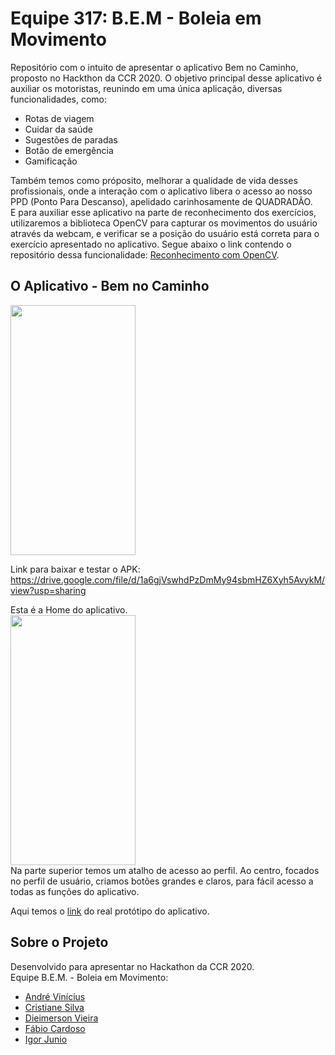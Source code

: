 # Equipe 317: B.E.M - Boleia em Movimento

Repositório com o intuito de apresentar o aplicativo Bem no Caminho, proposto no Hackthon da CCR 2020. O objetivo principal desse aplicativo é auxiliar os motoristas, reunindo em uma única aplicação, diversas funcionalidades, como:
<ul>
  <li>Rotas de viagem</li>
  <li>Cuidar da saúde</li>
  <li>Sugestões de paradas</li>
  <li>Botão de emergência</li>
  <li>Gamificação</li>
 </ul>
Também temos como próposito, melhorar a qualidade de vida desses profissionais, onde a interação com o aplicativo libera o acesso ao nosso PPD (Ponto Para Descanso), apelidado carinhosamente de QUADRADÃO.
<br/>
E para auxiliar esse aplicativo na parte de reconhecimento dos exercícios, utilizaremos a biblioteca OpenCV para capturar os movimentos do usuário através da webcam, e verificar se a posição do usuário está correta para o exercício apresentado no aplicativo. Segue abaixo o link contendo o repositório dessa funcionalidade: <a href='https://github.com/andreviniciusmb/Reconhecimento_com_OpenCV'> Reconhecimento com OpenCV</a>.

## O Aplicativo - Bem no Caminho
<img src='telas/Splash Screen.png' width="200" height="400" />
<br/>

Link para baixar e testar o APK: https://drive.google.com/file/d/1a6gjVswhdPzDmMy94sbmHZ6Xyh5AvykM/view?usp=sharing

Esta é a Home do aplicativo.
<br/>
<img src='telas/Home.png' width="200" height="400" />
<br/>
Na parte superior temos um atalho de acesso ao perfil.
Ao centro, focados no perfil de usuário, criamos botões grandes e claros, para fácil acesso a todas as funções do aplicativo. 
<br/>

Aqui temos o <a href='https://xd.adobe.com/view/04a485da-df19-45f5-55e3-2395bbd7fccc-7295/grid'>link</a> do real protótipo do aplicativo.

## Sobre o Projeto

Desenvolvido para apresentar no Hackathon da CCR 2020.
<br/>
Equipe B.E.M. - Boleia em Movimento:
<ul>
  <li><a href='https://www.linkedin.com/in/andre-vinicius-mendes-barros-800410195/'> André Vinícius</a></li>
  <li><a href='https://www.linkedin.com/in/cristiane-silva-986286156/'> Cristiane Silva</a></li>
  <li><a href='https://www.linkedin.com/in/dieimerson-vieira/'> Dieimerson Vieira</a></li>
  <li><a href='https://www.linkedin.com/in/f%C3%A1bio-s-cardoso/'> Fábio Cardoso</a></li>
  <li><a href='https://www.linkedin.com/in/igorjuniomelo/'> Igor Junio</a></li>
</ul>

